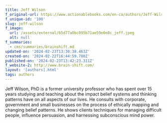 ```yaml
---
title: Jeff Wilson
f_original-url: https://www.actionablebooks.com/en-ca/authors/Jeff-Wilson/
f_unique-id: '100'
slug: jeff-wilson
f_image:
  url: /assets/external/65d77a0bc095b71ae59e6e8c_jeff.jpeg
  alt: null
f_summaries:
  - cms/summaries/brainshift.md
updated-on: '2024-02-23T13:30:38.463Z'
created-on: '2024-02-22T16:44:59.780Z'
published-on: '2024-02-23T13:42:23.311Z'
f_website-2: http://www.brain-shift.com/
layout: '[authors].html'
tags: authors
---
```


Jeff Wilson, PhD is a former university professor who has spent over 15 years studying and teaching about the impact belief systems and thinking patterns have on all aspects of our lives. He consults with corporate, government and small businesses on the process of ethically mapping and changing belief patterns. He shows clients techniques for managing difficult people, influence persuasion, and harnessing subconscious mind power.
